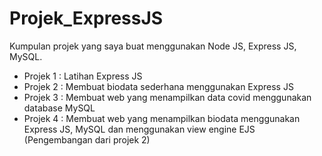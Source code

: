 # Projek_ExpressJS
Kumpulan projek yang saya buat menggunakan Node JS, Express JS, MySQL.
- Projek 1 : Latihan Express JS
- Projek 2 : Membuat biodata sederhana menggunakan Express JS
- Projek 3 : Membuat web yang menampilkan data covid menggunakan database MySQL
- Projek 4 : Membuat web yang menampilkan biodata menggunakan Express JS, MySQL dan menggunakan view engine EJS (Pengembangan dari projek 2)
